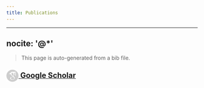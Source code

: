 ```yaml
---
title: Publications
---
```


---
nocite: '@*'
---

<blockquote>
This page is auto-generated from a bib file.
</blockquote>

### <a href="http://tinyurl.com/iffsid-pubs" target="_blank" style="font-size: 120%;"> <img src="/images/gscholar.png" style="vertical-align:middle" alt="Google Scholar"/>&nbsp;Google Scholar </a>

<!-- https://github.com/jgm/pandoc-citeproc/issues/142 -->
